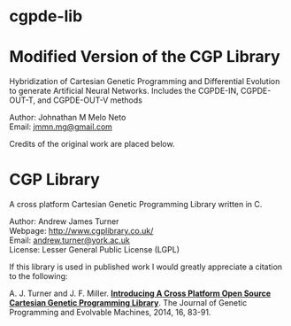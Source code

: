 # cgpde-lib
Modified Version of the CGP Library
======

Hybridization of Cartesian Genetic Programming and Differential Evolution to generate Artificial Neural Networks. 
Includes the CGPDE-IN, CGPDE-OUT-T, and CGPDE-OUT-V methods

Author: Johnathan M Melo Neto   
Email: jmmn.mg@gmail.com

Credits of the original work are placed below.

CGP Library
======

A cross platform Cartesian Genetic Programming Library written in C.

Author: Andrew James Turner    
Webpage: http://www.cgplibrary.co.uk/     
Email: andrew.turner@york.ac.uk    
License: Lesser General Public License (LGPL) 

If this library is used in published work I would greatly appreciate a citation to the following:  

A. J. Turner and J. F. Miller. [**Introducing A Cross Platform Open Source Cartesian Genetic Programming Library**](http://andrewjamesturner.co.uk/files/GPEM2014.pdf). The Journal of Genetic Programming and Evolvable Machines, 2014, 16, 83-91.
